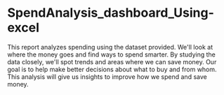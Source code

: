 # SpendAnalysis_dashboard_Using-excel

This report analyzes spending using the dataset provided. We'll look at where the money goes and find ways to spend smarter. By studying the data closely, we'll spot trends and areas where we can save money. Our goal is to help make better decisions about what to buy and from whom. This analysis will give us insights to improve how we spend and save money.
